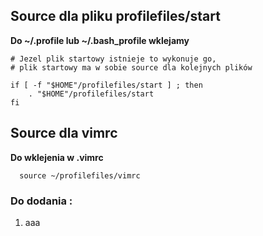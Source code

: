 <h2>Source dla pliku profilefiles/start</h2>
<b>Do ~/.profile lub ~/.bash_profile wklejamy</b>

```
# Jezel plik startowy istnieje to wykonuje go, 
# plik startowy ma w sobie source dla kolejnych plików 

if [ -f "$HOME"/profilefiles/start ] ; then
    . "$HOME"/profilefiles/start
fi
 ```

<h2> Source dla vimrc </h2>
<b>Do wklejenia w .vimrc</b>

```
  source ~/profilefiles/vimrc
```

<h3>Do dodania : </h3>
<ol>
    <li>aaa</li>
</ol>
